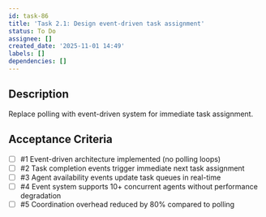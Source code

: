 ```yaml
---
id: task-86
title: 'Task 2.1: Design event-driven task assignment'
status: To Do
assignee: []
created_date: '2025-11-01 14:49'
labels: []
dependencies: []
---
```


## Description

<!-- SECTION:DESCRIPTION:BEGIN -->
Replace polling with event-driven system for immediate task assignment.
<!-- SECTION:DESCRIPTION:END -->

## Acceptance Criteria
<!-- AC:BEGIN -->
- [ ] #1 Event-driven architecture implemented (no polling loops)
- [ ] #2 Task completion events trigger immediate next task assignment
- [ ] #3 Agent availability events update task queues in real-time
- [ ] #4 Event system supports 10+ concurrent agents without performance degradation
- [ ] #5 Coordination overhead reduced by 80% compared to polling
<!-- AC:END -->
